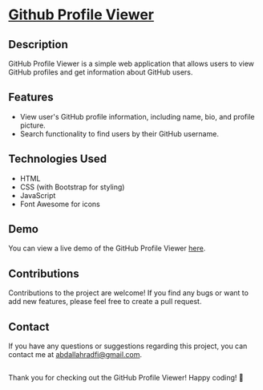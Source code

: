 
# [Github Profile Viewer](https://abdallahrdf.github.io/githubProfileViewer/)



## Description

GitHub Profile Viewer is a simple web application that allows users to view GitHub profiles and get information about GitHub users.
## Features

- View user's GitHub profile information, including name, bio, and profile picture.
- Search functionality to find users by their GitHub username.

## Technologies Used

- HTML
- CSS (with Bootstrap for styling)
- JavaScript
- Font Awesome for icons
## Demo

You can view a live demo of the GitHub Profile Viewer [here](https://abdallahrdf.github.io/githubProfileViewer/).
## Contributions

Contributions to the project are welcome! If you find any bugs or want to add new features, please feel free to create a pull request.
## Contact
If you have any questions or suggestions regarding this project, you can contact me at abdallahradfi@gmail.com.
##  
Thank you for checking out the GitHub Profile Viewer! Happy coding! 🚀
